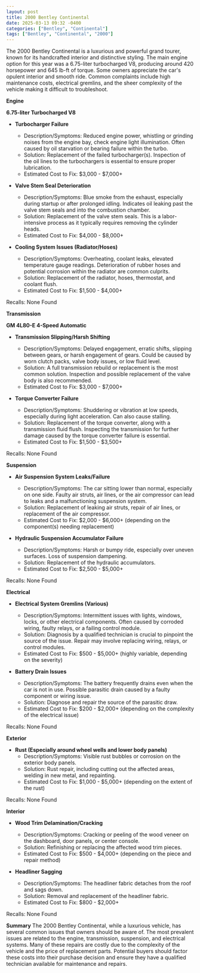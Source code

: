 ```yaml
---
layout: post
title: 2000 Bentley Continental
date: 2025-03-13 09:32 -0400
categories: ["Bentley", "Continental"]
tags: ["Bentley", "Continental", "2000"]
---
```

The 2000 Bentley Continental is a luxurious and powerful grand tourer, known for its handcrafted interior and distinctive styling. The main engine option for this year was a 6.75-liter turbocharged V8, producing around 420 horsepower and 645 lb-ft of torque. Some owners appreciate the car's opulent interior and smooth ride. Common complaints include high maintenance costs, electrical gremlins, and the sheer complexity of the vehicle making it difficult to troubleshoot.

**Engine**

**6.75-liter Turbocharged V8**

*   **Turbocharger Failure**
    *   Description/Symptoms: Reduced engine power, whistling or grinding noises from the engine bay, check engine light illumination. Often caused by oil starvation or bearing failure within the turbo.
    *   Solution: Replacement of the failed turbocharger(s). Inspection of the oil lines to the turbochargers is essential to ensure proper lubrication.
    *   Estimated Cost to Fix: $3,000 - $7,000+

*   **Valve Stem Seal Deterioration**
    *   Description/Symptoms: Blue smoke from the exhaust, especially during startup or after prolonged idling. Indicates oil leaking past the valve stem seals and into the combustion chamber.
    *   Solution: Replacement of the valve stem seals. This is a labor-intensive process as it typically requires removing the cylinder heads.
    *   Estimated Cost to Fix: $4,000 - $8,000+

*   **Cooling System Issues (Radiator/Hoses)**
    *   Description/Symptoms: Overheating, coolant leaks, elevated temperature gauge readings. Deterioration of rubber hoses and potential corrosion within the radiator are common culprits.
    *   Solution: Replacement of the radiator, hoses, thermostat, and coolant flush.
    *   Estimated Cost to Fix: $1,500 - $4,000+

Recalls: None Found

**Transmission**

**GM 4L80-E 4-Speed Automatic**

*   **Transmission Slipping/Harsh Shifting**
    *   Description/Symptoms: Delayed engagement, erratic shifts, slipping between gears, or harsh engagement of gears. Could be caused by worn clutch packs, valve body issues, or low fluid level.
    *   Solution: A full transmission rebuild or replacement is the most common solution. Inspection and possible replacement of the valve body is also recommended.
    *   Estimated Cost to Fix: $3,000 - $7,000+

*   **Torque Converter Failure**
    *   Description/Symptoms: Shuddering or vibration at low speeds, especially during light acceleration. Can also cause stalling.
    *   Solution: Replacement of the torque converter, along with a transmission fluid flush. Inspecting the transmission for further damage caused by the torque converter failure is essential.
    *   Estimated Cost to Fix: $1,500 - $3,500+

Recalls: None Found

**Suspension**

*   **Air Suspension System Leaks/Failure**
    *   Description/Symptoms: The car sitting lower than normal, especially on one side. Faulty air struts, air lines, or the air compressor can lead to leaks and a malfunctioning suspension system.
    *   Solution: Replacement of leaking air struts, repair of air lines, or replacement of the air compressor.
    *   Estimated Cost to Fix: $2,000 - $6,000+ (depending on the component(s) needing replacement)

*   **Hydraulic Suspension Accumulator Failure**
    *   Description/Symptoms: Harsh or bumpy ride, especially over uneven surfaces. Loss of suspension dampening.
    *   Solution: Replacement of the hydraulic accumulators.
    *   Estimated Cost to Fix: $2,500 - $5,000+

Recalls: None Found

**Electrical**

*   **Electrical System Gremlins (Various)**
    *   Description/Symptoms: Intermittent issues with lights, windows, locks, or other electrical components. Often caused by corroded wiring, faulty relays, or a failing control module.
    *   Solution: Diagnosis by a qualified technician is crucial to pinpoint the source of the issue. Repair may involve replacing wiring, relays, or control modules.
    *   Estimated Cost to Fix: $500 - $5,000+ (highly variable, depending on the severity)

*   **Battery Drain Issues**
    *   Description/Symptoms: The battery frequently drains even when the car is not in use. Possible parasitic drain caused by a faulty component or wiring issue.
    *   Solution: Diagnose and repair the source of the parasitic draw.
    *   Estimated Cost to Fix: $200 - $2,000+ (depending on the complexity of the electrical issue)

Recalls: None Found

**Exterior**

*   **Rust (Especially around wheel wells and lower body panels)**
    *   Description/Symptoms: Visible rust bubbles or corrosion on the exterior body panels.
    *   Solution: Rust repair, including cutting out the affected areas, welding in new metal, and repainting.
    *   Estimated Cost to Fix: $1,000 - $5,000+ (depending on the extent of the rust)

Recalls: None Found

**Interior**

*   **Wood Trim Delamination/Cracking**
    *   Description/Symptoms: Cracking or peeling of the wood veneer on the dashboard, door panels, or center console.
    *   Solution: Refinishing or replacing the affected wood trim pieces.
    *   Estimated Cost to Fix: $500 - $4,000+ (depending on the piece and repair method)

*   **Headliner Sagging**
    *   Description/Symptoms: The headliner fabric detaches from the roof and sags down.
    *   Solution: Removal and replacement of the headliner fabric.
    *   Estimated Cost to Fix: $800 - $2,000+

Recalls: None Found

**Summary**
The 2000 Bentley Continental, while a luxurious vehicle, has several common issues that owners should be aware of. The most prevalent issues are related to the engine, transmission, suspension, and electrical systems. Many of these repairs are costly due to the complexity of the vehicle and the price of replacement parts. Potential buyers should factor these costs into their purchase decision and ensure they have a qualified technician available for maintenance and repairs.

